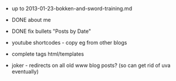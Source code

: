 * up to 2013-01-23-bokken-and-sword-training.md

* DONE about me
* DONE fix bullets "Posts by Date"
* youtube shortcodes - copy eg from other blogs
* complete tags html/templates
* joker - redirects on all old www blog posts? (so can get rid of uva
  eventually)
